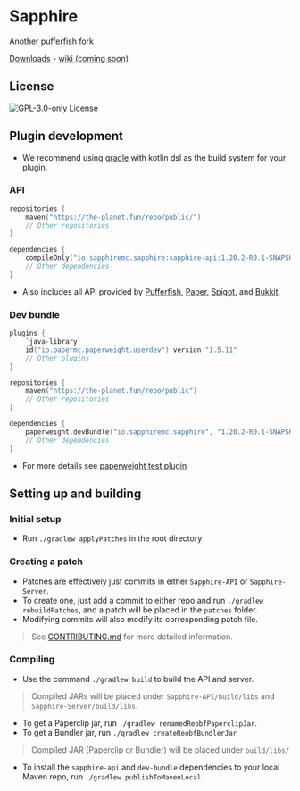 [downloads]: https://github.com/SapphireMC/Sapphire/releases/
[wiki]: https://github.com/SapphireMC/Sapphire/wiki/

# Sapphire

Another pufferfish fork

[Downloads][downloads] - [wiki (coming soon)][wiki]

## License
[![GPL-3.0-only License](https://img.shields.io/github/license/SapphireMC/Sapphire?&logo=github)](LICENSE)

## Plugin development

- We recommend using [gradle](https://gradle.org) with kotlin dsl as the build system for your plugin.

### API

```kotlin
repositories {
    maven("https://the-planet.fun/repo/public/")
    // Other repositories
}
```
```kotlin
dependencies {
    compileOnly("io.sapphiremc.sapphire:sapphire-api:1.20.2-R0.1-SNAPSHOT")
    // Other dependencies
}
```

- Also includes all API provided by
  [Pufferfish](https://github.com/pufferfish-gg/Pufferfish),
  [Paper](https://github.com/PaperMC/Paper),
  [Spigot](https://hub.spigotmc.org/stash/projects/SPIGOT/repos/spigot), and
  [Bukkit](https://hub.spigotmc.org/stash/projects/SPIGOT/repos/bukkit).

### Dev bundle

```kotlin
plugins {
    `java-library`
    id("io.papermc.paperweight.userdev") version "1.5.11"
    // Other plugins
}
```
```kotlin
repositories {
    maven("https://the-planet.fun/repo/public")
    // Other repositories
}
```
```kotlin
dependencies {
    paperweight.devBundle("io.sapphiremc.sapphire", "1.20.2-R0.1-SNAPSHOT")
    // Other dependencies
}
```

- For more details see [paperweight test plugin](https://github.com/PaperMC/paperweight-test-plugin)

## Setting up and building

### Initial setup
- Run `./gradlew applyPatches` in the root directory

### Creating a patch
- Patches are effectively just commits in either `Sapphire-API` or `Sapphire-Server`.
- To create one, just add a commit to either repo and run `./gradlew rebuildPatches`, and a patch will be placed in the `patches` folder.
- Modifying commits will also modify its corresponding patch file.

> See [CONTRIBUTING.md](CONTRIBUTING.md) for more detailed information.

### Compiling
- Use the command `./gradlew build` to build the API and server.
> Compiled JARs will be placed under `Sapphire-API/build/libs` and `Sapphire-Server/build/libs`.

- To get a Paperclip jar, run `./gradlew renamedReobfPaperclipJar`.
- To get a Bundler jar, run `./gradlew createReobfBundlerJar`
>Compiled JAR (Paperclip or Bundler) will be placed under `build/libs/`

- To install the `sapphire-api` and `dev-bundle` dependencies to your local Maven repo, run `./gradlew publishToMavenLocal`
